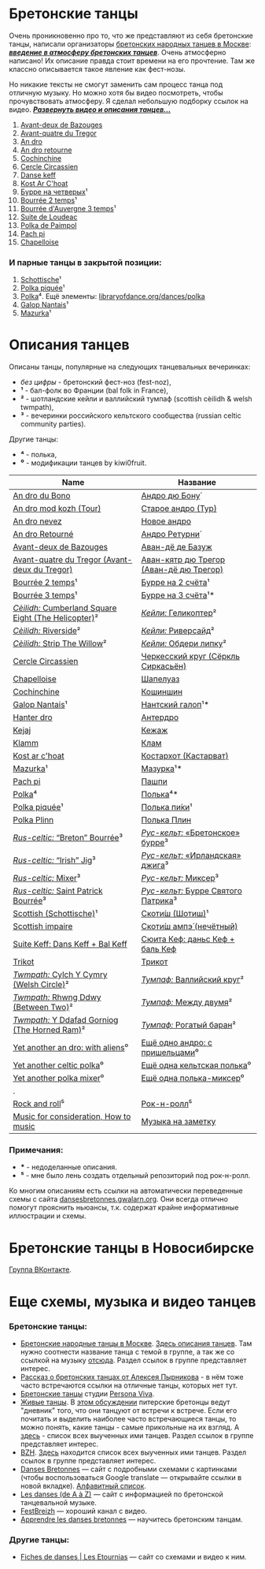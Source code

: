 Бретонские танцы
================
Очень проникновенно про то, что же представляют из себя бретонские танцы, написали организаторы [бретонских народных танцев в Москве](https://vk.com/club25749886): [***введение в атмосферу бретонских танцев***](text-intro.md). Очень атмосферно написано! Их описание правда стоит времени на его прочтение. Там же классно описывается такое явление как фест-нозы.

Но никакие тексты не смогут заменить сам процесс танца под отличную музыку. Но можно хотя бы видео посмотреть, чтобы прочувствовать атмосферу. Я сделал небольшую подборку ссылок на видео. ***[Развернуть видео и описания танцев...](README.md)***

1. [Avant-deux de Bazouges](https://www.youtube.com/watch?v=Ncds8-FMaEI)
2. [Avant-quatre du Tregor](https://www.youtube.com/watch?v=H5DNoZ2F3jw)
3. [An dro](https://www.youtube.com/watch?v=p_i027FhnyA)
4. [An dro retourne](https://www.youtube.com/watch?v=EUHjpInr1nA)
5. [Cochinchine](https://vk.com/video-25749886_170748467)
6. [Cercle Circassien](https://www.youtube.com/watch?v=JUIEfPi_SgY)
7. [Danse keff](https://www.youtube.com/watch?v=B6qej91iYLc)
8. [Kost Ar C'hoat](https://www.youtube.com/watch?v=EAVpaW_7qlQ)
9. [Бурре на четверых](https://vk.com/video-25749886_162534468)¹
10. [Bourrée 2 temps](https://www.youtube.com/watch?v=Fos5IOLRHK8)¹
11. [Bourrée d'Auvergne 3 temps](https://www.youtube.com/watch?v=TfQNjN_WHCU)¹
12. [Suite de Loudeac](https://www.youtube.com/watch?v=SOd9E8XKemA)
13. [Polka de Paimpol](https://vk.com/video39341115_456239021)
14. [Pach pi](https://www.youtube.com/watch?v=5eDQmwe1Zlo)
15. [Chapelloise](https://www.youtube.com/watch?v=XwNRitt0AFo)

### И парные танцы в закрытой позиции:

1. [Schottische](https://www.youtube.com/watch?v=vwHZvw7jk94)¹
2. [Polka piquée](https://www.youtube.com/watch?v=FcS_BrHe9PU)¹
3. [Polka](https://youtu.be/sVnfVUWiBTU?t=20)⁴. Ещё элементы: [libraryofdance.org/dances/polka](http://www.libraryofdance.org/dances/polka/)
4. [Galop Nantais](https://www.youtube.com/watch?v=aQUtWD-o9NE)¹
5. [Mazurka](https://www.youtube.com/watch?v=vEDn9frcy08)¹

Описания танцев
===============
Описаны танцы, популярные на следующих танцевальных вечеринках:

- _без цифры_ - бретонский фест-ноз (fest-noz),
- __¹__ - бал-фолк во Франции (bal folk in France),
- __²__ - шотландские кейли и валлийский тумпаф (scottish cèilidh & welsh twmpath),
- __³__ - вечеринки российского кельтского сообщества (russian celtic community parties).

Другие танцы:

- __⁴__ - полька,
- __⁰__ - модификации танцев by kiwi0fruit.

| Name | Название |
| ---- | -------- |
| [An dro du Bono](an-dro-du-bono.md) | [Андро дю Бону́](an-dro-du-bono.md) |
| [An dro mod kozh (Tour)](tour-an-dro-mod-kozh.md) | [Старое андро (Тур)](tour-an-dro-mod-kozh.md) |
| [An dro nevez](an-dro-nevez.md) | [Новое андро](an-dro-nevez.md) |
| [An dro Retourné](an-dro-retourne.md) | [Андро Ретурни́](an-dro-retourne.md) |
| [Avant-deux de Bazouges](avant-deux-de-bazouges.md) | [Аван-дё де Базуж](avant-deux-de-bazouges.md) |
| [Avant-quatre du Tregor (Avant-deux du Tregor)](avant-quatre-du-tregor.md) | [Аван-кятр дю Трегор (Аван-дё дю Трегор)](avant-quatre-du-tregor.md) |
| [Bourrée 2 temps](bourree.md)¹ | [Бурре на 2 счёта](bourree.md)¹ |
| [Bourrée 3 temps](bourree-3-temps.md)¹ | [Бурре на 3 счёта](bourree-3-temps.md)¹\* |
| [_Cèilidh:_ Cumberland Square Eight (The Helicopter)](ceilidh-cumberland-square-eight.md)² | [_Кейли:_ Геликоптер](ceilidh-cumberland-square-eight.md)² |
| [_Cèilidh:_ Riverside](ceilidh-riverside.md)² | [_Кейли:_ Риверсайд](ceilidh-riverside.md)² |
| [_Cèilidh:_ Strip The Willow](ceilidh-strip-the-willow.md)² | [_Кейли:_ Обдери липку](ceilidh-strip-the-willow.md)² |
| [Cercle Circassien](cercle-circassien.md) | [Черкесский круг (Сёркль Сиркасьён)](cercle-circassien.md) |
| [Chapelloise](chapelloise.md) | [Шапелуаз](chapelloise.md) |
| [Cochinchine](cochinchine.md) | [Кошиншин](cochinchine.md) |
| [Galop Nantais](galop-nantais.md)¹ | [Нантский галоп](galop-nantais.md)¹\* |
| [Hanter dro](hanter-dro.md) | [Антердро](hanter-dro.md) |
| [Kejaj](kejaj.md) | [Кежаж](kejaj.md) |
| [Klamm](klamm.md) | [Клам](klamm.md) |
| [Kost ar c'hoat](kost-ar-c-hoat.md) | [Костархот (Кастарват)](kost-ar-c-hoat.md) |
| [Mazurka](mazurka.md)¹ | [Мазурка](mazurka.md)¹\* |
| [Pach pi](pach-pi.md) | [Пашпи](pach-pi.md) |
| [Polka](polka.md)⁴ | [Полька](polka.md)⁴\* |
| [Polka piquée](polka-piquee.md)¹ | [Полька пи́ки](polka-piquee.md)¹ |
| [Polka Plinn](polka-plinn.md) | [Полька Плин](polka-plinn.md) |
| [_Rus-celtic:_ “Breton” Bourrée](rus-celtic-breton-bourree.md)³ | [_Рус-кельт:_ «Бретонское» бурре](rus-celtic-breton-bourree.md)³ |
| [_Rus-celtic:_ “Irish” Jig](rus-celtic-irish-jig.md)³ | [_Рус-кельт:_ «Ирландская» джига](rus-celtic-irish-jig.md)³ |
| [_Rus-celtic:_ Mixer](rus-celtic-mixer.md)³ | [_Рус-кельт:_ Миксер](rus-celtic-mixer.md)³ |
| [_Rus-celtic:_ Saint Patrick Bourrée](rus-celtic-saint-patrick-bourree.md)³ | [_Рус-кельт:_ Бурре Святого Патрика](rus-celtic-saint-patrick-bourree.md)³ |
| [Scottish (Schottische)](schottische.md)¹ | [Скоти́ш (Шотиш)](schottische.md)¹ |
| [Scottish impaire](scottish-impaire.md) | [Скоти́ш ампэ́ (нечётный)](scottish-impaire.md) |
| [Suite Keff: Dans Keff + Bal Keff](suite-keff.md) | [Сюита Кеф: даньс Кеф + баль Кеф](suite-keff.md) |
| [Trikot](trikot.md) | [Трикот](trikot.md) |
| [_Twmpath:_ Cylch Y Cymry (Welsh Circle)](twmpath-cylch-y-cymry.md)² | [_Тумпаф:_ Валлийский круг](twmpath-cylch-y-cymry.md)² |
| [_Twmpath:_ Rhwng Ddwy (Between Two)](twmpath-rhwng-ddwy.md)² | [_Тумпаф:_ Между двумя](twmpath-rhwng-ddwy.md)² |
| [_Twmpath:_ Y Ddafad Gorniog (The Horned Ram)](twmpath-y-ddafad-gorniog.md)² | [_Тумпаф:_ Рогатый баран](twmpath-y-ddafad-gorniog.md)² |
| [Yet another an dro: with aliens](yet-another-an-dro-with-aliens.md)⁰ | [Ещё одно андро: с пришельцами](yet-another-an-dro-with-aliens.md)⁰ |
| [Yet another celtic polka](yet-another-celtic-polka.md)⁰ | [Ещё одна кельтская полька](yet-another-celtic-polka.md)⁰ |
| [Yet another polka mixer](yet-another-polka-mixer.md)⁰ | [Ещё одна полька-миксер](yet-another-polka-mixer.md)⁰ |
| . |  |
| [Rock and roll](rock-and-roll.md)⁵ | [Рок-н-ролл](rock-and-roll.md)⁵ |
| [Music for consideration, How to music](music.md) | [Музыка на заметку](music.md) |

### Примечания:
- __\*__ - недоделанные описания.
- __⁵__ - мне было лень создать отдельный репозиторий под рок-н-ролл.

Ко многим описаниям есть ссылки на автоматически переведенные схемы с сайта [dansesbretonnes.gwalarn.org](http://dansesbretonnes.gwalarn.org). Они всегда отлично помогут прояснить ньюансы, т.к. содержат крайне информативные иллюстрации и схемы.

Бретонские танцы в Новосибирске
===============================
[Группа ВКонтакте](https://vk.com/club127030623).

Еще схемы, музыка и видео танцев
=================================
### Бретонские танцы:

- [Бретонские народные танцы в Москве](https://vk.com/club25749886). [Здесь описания танцев](https://vk.com/topic-25749886_27791034). Там нужно соотнести название танца с темой в группе, а так же со ссылкой на музыку [отсюда](https://vk.com/notes11408173). Раздел ссылок в группе представляет интерес. 
- [Рассказ о бретонских танцах от Алексея Пырникова](http://celtic-community.diary.ru/p193203999.htm?oam#more1) - в нём тоже часто встречаются ссылки на отличные танцы, которых нет тут.
- [Бретонские танцы](http://personaviva.spb.ru/?bret_dances) студии [Persona Viva](https://vk.com/club459205).
- [Живые танцы](https://vk.com/club31196395). В [этом обсуждении](https://vk.com/topic-31196395_25370716) питерские бретонцы ведут "дневник" того, что они танцуют от встречи к встрече. Если его почитать и выделить наиболее часто встречающиеся танцы, то можно понять, какие танцы - самые прикольные на их взгляд. А [здесь](https://vk.com/topic-31196395_29427388) - список всех выученных ими танцев. Раздел ссылок в группе представляет интерес.
- [BZH](https://vk.com/club640304). [Здесь](https://vk.com/topic-640304_9414805) находится список всех выученных ими танцев. Раздел ссылок в группе представляет интерес.
- [Danses Bretonnes](http://dansesbretonnes.gwalarn.org) — сайт с подробными схемами с картинками (чтобы воспользоваться Google translate — открывайте ссылки в новой вкладке). [Алфавитный список](http://dansesbretonnes.gwalarn.org/accueil/alphabetique.html).
- [Les danses (de A à Z)](http://nozbreizh.fr/index.php?option=com_content&task=view&id=20&Itemid=37&lettre_param=A#A) — сайт с информацией по бретонской танцевальной музыке.
- [FestBreizh](https://www.youtube.com/channel/UCjwYudG6SWmI2mz1wS_eijA) — хороший канал с видео.
- [Apprendre les danses bretonnes](http://lannig.e-monsite.com/) — научитесь бретонским танцам.

### Другие танцы:

- [Fiches de danses | Les Etournias](http://lesetournias.fr/ateliers-danses/fiches-de-danses) — сайт со схемами и видео к ним.
